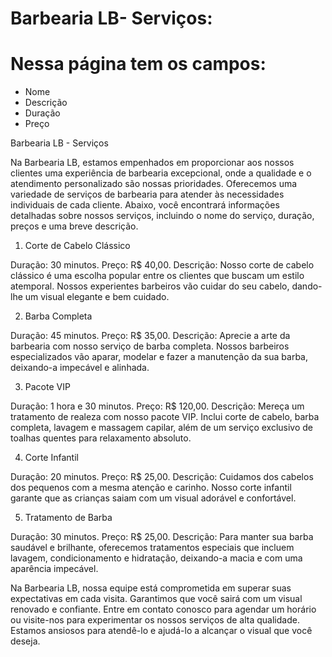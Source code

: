 # Barbearia LB- Serviços:

# Nessa página tem os campos:

* Nome
* Descrição
* Duração
* Preço


Barbearia LB - Serviços

Na Barbearia LB, estamos empenhados em proporcionar aos nossos clientes uma experiência de barbearia excepcional, onde a qualidade e o atendimento personalizado são nossas prioridades. Oferecemos uma variedade de serviços de barbearia para atender às necessidades individuais de cada cliente. Abaixo, você encontrará informações detalhadas sobre nossos serviços, incluindo o nome do serviço, duração, preços e uma breve descrição.

1. Corte de Cabelo Clássico

Duração: 30 minutos.
Preço: R$ 40,00.
Descrição: Nosso corte de cabelo clássico é uma escolha popular entre os clientes que buscam um estilo atemporal. Nossos experientes barbeiros vão cuidar do seu cabelo, dando-lhe um visual elegante e bem cuidado.

2. Barba Completa

Duração: 45 minutos.
Preço: R$ 35,00.
Descrição: Aprecie a arte da barbearia com nosso serviço de barba completa. Nossos barbeiros especializados vão aparar, modelar e fazer a manutenção da sua barba, deixando-a impecável e alinhada.

3. Pacote VIP

Duração: 1 hora e 30 minutos.
Preço: R$ 120,00.
Descrição: Mereça um tratamento de realeza com nosso pacote VIP. Inclui corte de cabelo, barba completa, lavagem e massagem capilar, além de um serviço exclusivo de toalhas quentes para relaxamento absoluto.

4. Corte Infantil

Duração: 20 minutos.
Preço: R$ 25,00.
Descrição: Cuidamos dos cabelos dos pequenos com a mesma atenção e carinho. Nosso corte infantil garante que as crianças saiam com um visual adorável e confortável.

5. Tratamento de Barba

Duração: 30 minutos.
Preço: R$ 25,00.
Descrição: Para manter sua barba saudável e brilhante, oferecemos tratamentos especiais que incluem lavagem, condicionamento e hidratação, deixando-a macia e com uma aparência impecável.

Na Barbearia LB, nossa equipe está comprometida em superar suas expectativas em cada visita. Garantimos que você sairá com um visual renovado e confiante. Entre em contato conosco para agendar um horário ou visite-nos para experimentar os nossos serviços de alta qualidade. Estamos ansiosos para atendê-lo e ajudá-lo a alcançar o visual que você deseja.




